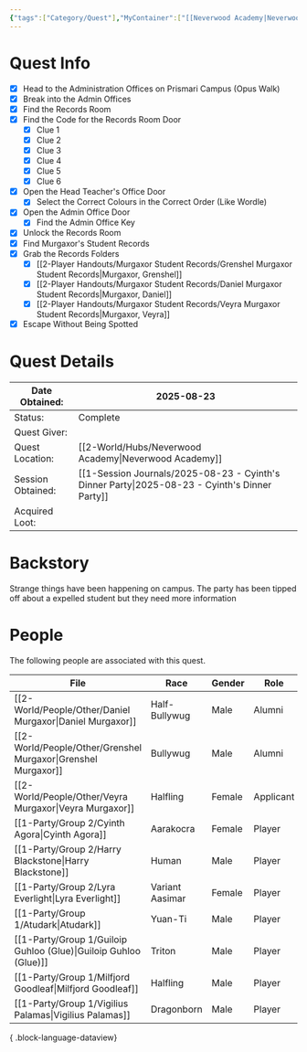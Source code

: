 ```yaml
---
{"tags":["Category/Quest"],"MyContainer":["[[Neverwood Academy|Neverwood Academy]]","[[2-World/Places/Prismari Campus.md|Prismari Campus]]"],"MyCategory":null,"image":"Template_Quest_Placeholder.png","obsidianUIMode":"preview","questObtained":"2025-08-23","questStatus":"Complete","questGiver":null,"questLocationObtained":"[[Neverwood Academy|Neverwood Academy]]","questSessionObtained":"[[1-Session Journals/2025-08-23 - Cyinth's Dinner Party.md|2025-08-23 - Cyinth's Dinner Party]]","questNotes":null,"questLootAvail":null,"questLookEarned":null,"NoteIcon":"quest","dg-publish":true,"dg-path":"World/Quests/Heist the Records Room.md","permalink":"/world/quests/heist-the-records-room/","dgPassFrontmatter":true,"updated":"2025-10-04T00:43:28.000+01:00"}
---
```




# Quest Info

- [x] Head to the Administration Offices on Prismari Campus (Opus Walk)
- [x] Break into the Admin Offices
- [x] Find the Records Room
- [x] Find the Code for the Records Room Door
	- [x] Clue 1
	- [x] Clue 2
	- [x] Clue 3
	- [x] Clue 4
	- [x] Clue 5
	- [x] Clue 6
- [x] Open the Head Teacher's Office Door
	- [x] Select the Correct Colours in the Correct Order (Like Wordle)
- [x] Open the Admin Office Door
	- [x] Find the Admin Office Key
- [x] Unlock the Records Room
- [x] Find Murgaxor's Student Records
- [x] Grab the Records Folders
	- [x] [[2-Player Handouts/Murgaxor Student Records/Grenshel Murgaxor Student Records\|Murgaxor, Grenshel]]
	- [x] [[2-Player Handouts/Murgaxor Student Records/Daniel Murgaxor Student Records\|Murgaxor, Daniel]]
	- [x] [[2-Player Handouts/Murgaxor Student Records/Veyra Murgaxor Student Records\|Murgaxor, Veyra]]
- [x] Escape Without Being Spotted
# Quest Details



| Date Obtained:    | 2025-08-23                             |
| ----------------- | -------------------------------------- |
| Status:           | Complete                               |
| Quest Giver:      |                                        |
| Quest Location:   | [[2-World/Hubs/Neverwood Academy\|Neverwood Academy]]                  |
| Session Obtained: | [[1-Session Journals/2025-08-23 - Cyinth's Dinner Party\|2025-08-23 - Cyinth's Dinner Party]] |
| Acquired Loot:    |                                        |


# Backstory

Strange things have been happening on campus. The party has been tipped off about a expelled student but they need more information


# People

The following people are associated with this quest.

| File                                                                | Race            | Gender | Role      |
| ------------------------------------------------------------------- | --------------- | ------ | --------- |
| [[2-World/People/Other/Daniel Murgaxor\|Daniel Murgaxor]]        | Half-Bullywug   | Male   | Alumni    |
| [[2-World/People/Other/Grenshel Murgaxor\|Grenshel Murgaxor]]    | Bullywug        | Male   | Alumni    |
| [[2-World/People/Other/Veyra Murgaxor\|Veyra Murgaxor]]          | Halfling        | Female | Applicant |
| [[1-Party/Group 2/Cyinth Agora\|Cyinth Agora]]                   | Aarakocra       | Female | Player    |
| [[1-Party/Group 2/Harry Blackstone\|Harry Blackstone]]           | Human           | Male   | Player    |
| [[1-Party/Group 2/Lyra Everlight\|Lyra Everlight]]               | Variant Aasimar | Female | Player    |
| [[1-Party/Group 1/Atudark\|Atudark]]                             | Yuan-Ti         | Male   | Player    |
| [[1-Party/Group 1/Guiloip Guhloo (Glue)\|Guiloip Guhloo (Glue)]] | Triton          | Male   | Player    |
| [[1-Party/Group 1/Milfjord Goodleaf\|Milfjord Goodleaf]]         | Halfling        | Male   | Player    |
| [[1-Party/Group 1/Vigilius Palamas\|Vigilius Palamas]]           | Dragonborn      | Male   | Player    |

{ .block-language-dataview}
